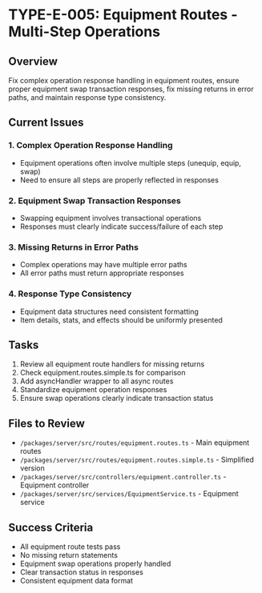 # TYPE-E-005: Equipment Routes - Multi-Step Operations

## Overview
Fix complex operation response handling in equipment routes, ensure proper equipment swap transaction responses, fix missing returns in error paths, and maintain response type consistency.

## Current Issues

### 1. Complex Operation Response Handling
- Equipment operations often involve multiple steps (unequip, equip, swap)
- Need to ensure all steps are properly reflected in responses

### 2. Equipment Swap Transaction Responses
- Swapping equipment involves transactional operations
- Responses must clearly indicate success/failure of each step

### 3. Missing Returns in Error Paths
- Complex operations may have multiple error paths
- All error paths must return appropriate responses

### 4. Response Type Consistency
- Equipment data structures need consistent formatting
- Item details, stats, and effects should be uniformly presented

## Tasks
1. Review all equipment route handlers for missing returns
2. Check equipment.routes.simple.ts for comparison
3. Add asyncHandler wrapper to all async routes
4. Standardize equipment operation responses
5. Ensure swap operations clearly indicate transaction status

## Files to Review
- `/packages/server/src/routes/equipment.routes.ts` - Main equipment routes
- `/packages/server/src/routes/equipment.routes.simple.ts` - Simplified version
- `/packages/server/src/controllers/equipment.controller.ts` - Equipment controller
- `/packages/server/src/services/EquipmentService.ts` - Equipment service

## Success Criteria
- All equipment route tests pass
- No missing return statements
- Equipment swap operations properly handled
- Clear transaction status in responses
- Consistent equipment data format